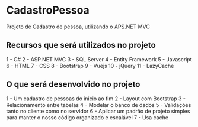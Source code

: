# CadastroPessoa
Projeto de Cadastro de pessoa, utilizando o APS.NET MVC

## Recursos que será utilizados no projeto ##
1 - C#
2 - ASP.NET MVC
3 - SQL Server
4 - Entity Framework
5 - Javascript
6 - HTML
7 - CSS
8 - Bootstrap
9 - Vuejs
10 - jQuery
11 - LazyCache

## O que será desenvolvido no projeto ##
1 - Um cadastro de pessoas do inicio ao fim
2 - Layout com Bootstrap
3 - Relacionamento entre tabelas
4 - Modelar o banco de dados
5 - Validações tanto no cliente como no servidor
6 - Aplicar um padrão de projeto simples para manter o nosso código organizado e escalável
7 - Usa cache

